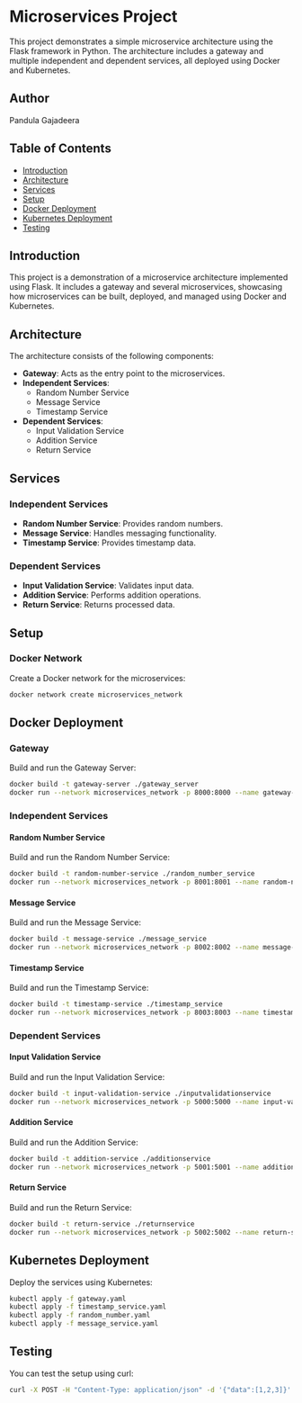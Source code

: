 # Microservices Project

This project demonstrates a simple microservice architecture using the Flask framework in Python. The architecture includes a gateway and multiple independent and dependent services, all deployed using Docker and Kubernetes.

## Author
Pandula Gajadeera

## Table of Contents
- [Introduction](#introduction)
- [Architecture](#architecture)
- [Services](#services)
- [Setup](#setup)
- [Docker Deployment](#docker-deployment)
- [Kubernetes Deployment](#kubernetes-deployment)
- [Testing](#testing)

## Introduction
This project is a demonstration of a microservice architecture implemented using Flask. It includes a gateway and several microservices, showcasing how microservices can be built, deployed, and managed using Docker and Kubernetes.

## Architecture
The architecture consists of the following components:
- **Gateway**: Acts as the entry point to the microservices.
- **Independent Services**:
  - Random Number Service
  - Message Service
  - Timestamp Service
- **Dependent Services**:
  - Input Validation Service
  - Addition Service
  - Return Service

## Services
### Independent Services
- **Random Number Service**: Provides random numbers.
- **Message Service**: Handles messaging functionality.
- **Timestamp Service**: Provides timestamp data.

### Dependent Services
- **Input Validation Service**: Validates input data.
- **Addition Service**: Performs addition operations.
- **Return Service**: Returns processed data.

## Setup
### Docker Network
Create a Docker network for the microservices:
  ```sh
  docker network create microservices_network
  ```

## Docker Deployment
### Gateway
Build and run the Gateway Server:
  ```sh
  docker build -t gateway-server ./gateway_server
  docker run --network microservices_network -p 8000:8000 --name gateway-server -d gateway-server
  ```

### Independent Services
#### Random Number Service
Build and run the Random Number Service:
  ```sh
  docker build -t random-number-service ./random_number_service
  docker run --network microservices_network -p 8001:8001 --name random-number-service -d random-number-service
  ```

#### Message Service
Build and run the Message Service:
  ```sh
  docker build -t message-service ./message_service
  docker run --network microservices_network -p 8002:8002 --name message-service -d message-service
  ```

#### Timestamp Service
Build and run the Timestamp Service:
  ```sh
  docker build -t timestamp-service ./timestamp_service
  docker run --network microservices_network -p 8003:8003 --name timestamp-service -d timestamp-service
  ```

### Dependent Services
#### Input Validation Service
Build and run the Input Validation Service:
  ```sh
  docker build -t input-validation-service ./inputvalidationservice
  docker run --network microservices_network -p 5000:5000 --name input-validation-service -d input-validation-service
  ```

#### Addition Service
Build and run the Addition Service:
  ```sh
  docker build -t addition-service ./additionservice
  docker run --network microservices_network -p 5001:5001 --name addition-service -d addition-service
  ```

#### Return Service
Build and run the Return Service:
  ```sh
  docker build -t return-service ./returnservice
  docker run --network microservices_network -p 5002:5002 --name return-service -d return-service
  ```

## Kubernetes Deployment
Deploy the services using Kubernetes:
  ```sh
  kubectl apply -f gateway.yaml
  kubectl apply -f timestamp_service.yaml
  kubectl apply -f random_number.yaml
  kubectl apply -f message_service.yaml
  ```

## Testing
You can test the setup using curl:
  ```sh
  curl -X POST -H "Content-Type: application/json" -d '{"data":[1,2,3]}' http://localhost:8000/validate
  ```

